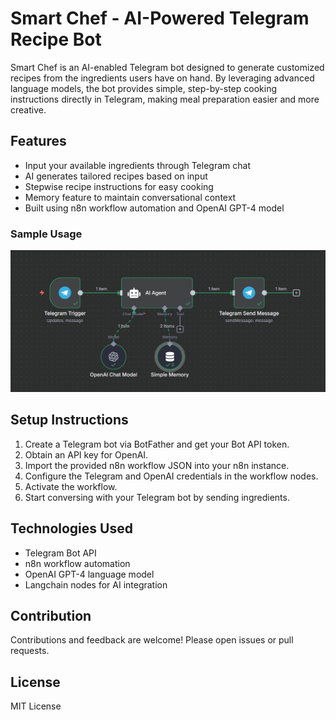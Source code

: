 # Smart Chef - AI-Powered Telegram Recipe Bot


Smart Chef is an AI-enabled Telegram bot designed to generate customized recipes from the ingredients users have on hand. By leveraging advanced language models, the bot provides simple, step-by-step cooking instructions directly in Telegram, making meal preparation easier and more creative.

## Features

- Input your available ingredients through Telegram chat
- AI generates tailored recipes based on input
- Stepwise recipe instructions for easy cooking
- Memory feature to maintain conversational context
- Built using n8n workflow automation and OpenAI GPT-4 model
### Sample Usage

![Smart Chef Bot Sample](sample.png)
## Setup Instructions

1. Create a Telegram bot via BotFather and get your Bot API token.
2. Obtain an API key for OpenAI.
3. Import the provided n8n workflow JSON into your n8n instance.
4. Configure the Telegram and OpenAI credentials in the workflow nodes.
5. Activate the workflow.
6. Start conversing with your Telegram bot by sending ingredients.

## Technologies Used

- Telegram Bot API
- n8n workflow automation
- OpenAI GPT-4 language model
- Langchain nodes for AI integration

## Contribution

Contributions and feedback are welcome! Please open issues or pull requests.

## License

MIT License


